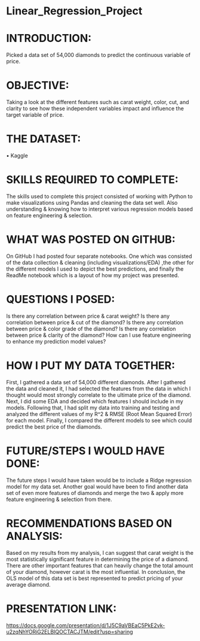 # Linear_Regression_Project

# INTRODUCTION:

Picked a data set of 54,000 diamonds to predict the continuous variable of price.

# OBJECTIVE:

Taking a look at the different features such as carat weight, color, cut, and clarity to see how these independent variables impact and influence the target variable of price.

# THE DATASET:

• Kaggle

# SKILLS REQUIRED TO COMPLETE:

The skills used to complete this project consisted of working with Python to make visualizations using Pandas and cleaning the data set well.  Also understanding & knowing how to interpret various regression models based on feature engineering & selection.

# WHAT WAS POSTED ON GITHUB:

On GitHub I had posted four separate notebooks. One which was consisted of the data collection & cleaning (including visualizations/EDA) ,the other for the different models I used to depict the best predictions,  and finally the ReadMe notebook which is a layout of how my project was presented.

# QUESTIONS I POSED:

Is there any correlation between price & carat weight?
Is there any correlation between price & cut of the diamond?
Is there any correlation between price & color grade of the diamond?
Is there any correlation between price & clarity of the diamond?
How can I use feature engineering to enhance my prediction model values?

# HOW I PUT MY DATA TOGETHER:

First, I gathered a data set of 54,000 different diamonds.  After I gathered the data and cleaned it, I had selected the features from the data in which I thought would most strongly correlate to the ultimate price of the diamond. Next, I did some EDA and decided which features I should include in my models.  Following that, I had split my data into training and testing and analyzed the different values of my R^2 & RMSE (Root Mean Squared Error) for each model. Finally, I compared the different models to see which could predict the best price of the diamonds.

# FUTURE/STEPS I WOULD HAVE DONE:

The future steps I would have taken would be to include a Ridge regression model for my data set.  Another goal would have been to find another data set of even more features of diamonds and merge the two & apply more feature engineering & selection from there.

# RECOMMENDATIONS BASED ON ANALYSIS:

Based on my results from my analysis, I can suggest  that carat weight is the most statistically significant feature in determining the price of a diamond.  There are other important features that can heavily change the total amount of your diamond, however carat is the most influential.  In conclusion, the OLS model of this data set is best represented to predict pricing of your average diamond.

# PRESENTATION LINK:

https://docs.google.com/presentation/d/1J5C9aVBEaC5PkE2vk-u2zqNhYORiG2ELBIQOCTACJTM/edit?usp=sharing